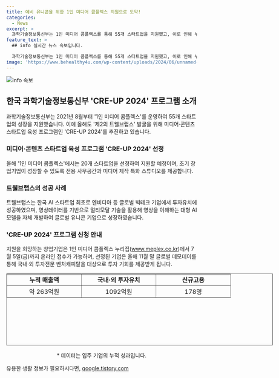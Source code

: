 ```yaml
---
title: 예비 유니콘을 위한 1인 미디어 콤플렉스 지원으로 도약!
categories:
  - News
excerpt: >
  과학기술정보통신부는 1인 미디어 콤플렉스를 통해 55개 스타트업을 지원했고, 이로 인해 누적 매출액 약 263억원, 국내·외 투자유치 1092억원, 신규고용 178명을 창출하는 성과를 이어가고 있다. CREUP 2024를 통해 20개 스타트업을 선정·지원할 예정이며, 이는 크리에이터 미디어의 성장을 위한 프로그램이다. 트웰브랩스는 AI 스타트업으로 글로벌 유니콘 기업으로 성장 가능성을 제시하며, 1인 미디어 콤플렉스에 입주한 기업으로서 눈에 띈다.
feature_text: >
  ## info 실시간 뉴스 속보입니다.

  과학기술정보통신부는 1인 미디어 콤플렉스를 통해 55개 스타트업을 지원했고, 이로 인해 누적 매출액 약 263억원, 국내·외 투자유치 1092억원, 신규고용 178명을 창출하는 성과를 이어가고 있다. CREUP 2024를 통해 20개 스타트업을 선정·지원할 예정이며, 이는 크리에이터 미디어의 성장을 위한 프로그램이다. 트웰브랩스는 AI 스타트업으로 글로벌 유니콘 기업으로 성장 가능성을 제시하며, 1인 미디어 콤플렉스에 입주한 기업으로서 눈에 띈다.
image: 'https://www.behealthy4u.com/wp-content/uploads/2024/06/unnamed-file.png'
---
```


<p><img src="https://www.behealthy4u.com/wp-content/uploads/2024/06/unnamed-file.png" alt="info 속보" /></p>

<h2 data-ke-size="size26">한국 과학기술정보통신부 'CRE-UP 2024' 프로그램 소개</h2>

<p data-ke-size="size16">과학기술정보통신부는 2021년 8월부터 '1인 미디어 콤플렉스'를 운영하여 55개 스타트업의 성장을 지원했습니다. 이에 올해도 '제2의 트웰브랩스' 발굴을 위해 미디어·콘텐츠 스타트업 육성 프로그램인 'CRE-UP 2024'를 추진하고 있습니다.</p>

<h3>미디어·콘텐츠 스타트업 육성 프로그램 'CRE-UP 2024' 선정</h3>

<p data-ke-size="size16">올해 '1인 미디어 콤플렉스'에서는 20개 스타트업을 선정하여 지원할 예정이며, 초기 창업기업이 성장할 수 있도록 전용 사무공간과 미디어 제작 특화 스튜디오를 제공합니다.</p>

<h3>트웰브랩스의 성공 사례</h3>

<p data-ke-size="size16">트웰브랩스는 한국 AI 스타트업 최초로 엔비디아 등 글로벌 빅테크 기업에서 투자유치에 성공하였으며, 영상데이터를 기반으로 멀티모달 기술을 활용해 영상을 이해하는 대형 AI 모델을 자체 개발하여 글로벌 유니콘 기업으로 성장하였습니다.</p>

<h3>'CRE-UP 2024' 프로그램 신청 안내</h3>

<p data-ke-size="size16">지원을 희망하는 창업기업은 1인 미디어 콤플렉스 누리집(<a href="www.meplex.co.kr">www.meplex.co.kr</a>)에서 7월 5일(금)까지 온라인 접수가 가능하며, 선정된 기업은 올해 11월 말 글로벌 데모데이를 통해 국내·외 투자전문 벤처캐피탈을 대상으로 투자 기회를 제공받게 됩니다.</p>

<table style="width: 704px; height: 190px;" border="1">
<tbody>
<tr>
<td style="width: 180px; text-align: center; height: 17px;"><b>누적 매출액</b></td>
<td style="width: 180px; text-align: center; height: 17px;"><b>국내·외 투자유치</b></td>
<td style="width: 180px; text-align: center; height: 17px;"><b>신규고용</b></td>
</tr>
<tr>
<td style="width: 180px; text-align: center; height: 17px;">약 263억원</td>
<td style="width: 180px; text-align: center; height: 17px;">1092억원</td>
<td style="width: 180px; text-align: center; height: 17px;">178명</td>
</tr>
</tbody>
</table>

<p style="text-align: center;" data-ke-size="size16">* 데이터는 입주 기업의 누적 성과입니다.</p>
유용한 생활 정보가 필요하시다면, <a href="https://qoogle.tistory.com" rel="dofollow">qoogle.tistory.com</a>



